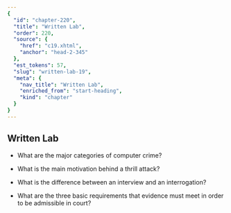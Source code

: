 ```yaml
---
{
  "id": "chapter-220",
  "title": "Written Lab",
  "order": 220,
  "source": {
    "href": "c19.xhtml",
    "anchor": "head-2-345"
  },
  "est_tokens": 57,
  "slug": "written-lab-19",
  "meta": {
    "nav_title": "Written Lab",
    "enriched_from": "start-heading",
    "kind": "chapter"
  }
}
---
```

## Written Lab

- What are the major categories of computer crime?

- What is the main motivation behind a thrill attack?

- What is the difference between an interview and an interrogation?

- What are the three basic requirements that evidence must meet in order to be admissible in court?
